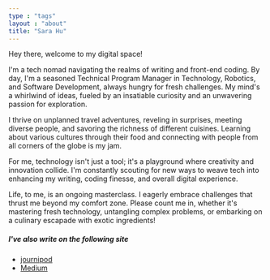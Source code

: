 ```yaml
---
type : "tags"
layout : "about"
title: "Sara Hu"
---
```


Hey there, welcome to my digital space!

I'm a tech nomad navigating the realms of writing and front-end coding. By day, I'm a seasoned Technical Program Manager in Technology, Robotics, and Software Development, always hungry for fresh challenges. My mind's a whirlwind of ideas, fueled by an insatiable curiosity and an unwavering passion for exploration.

I thrive on unplanned travel adventures, reveling in surprises, meeting diverse people, and savoring the richness of different cuisines. Learning about various cultures through their food and connecting with people from all corners of the globe is my jam.

For me, technology isn't just a tool; it's a playground where creativity and innovation collide. I'm constantly scouting for new ways to weave tech into enhancing my writing, coding finesse, and overall digital experience.

Life, to me, is an ongoing masterclass. I eagerly embrace challenges that thrust me beyond my comfort zone. Please count me in, whether it's mastering fresh technology, untangling complex problems, or embarking on a culinary escapade with exotic ingredients!



##### I've also write on the following site
- [journipod](https://www.journipod.com)
- [Medium](https://medium.com/@husara)

 

